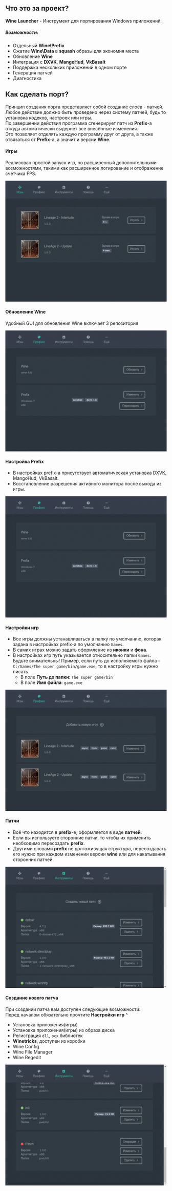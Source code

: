 ## Что это за проект?

**Wine Launcher** - Инструмент для портирования Windows приложений.  


##### Возможности:

- Отдельный **Wine\Prefix**
- Сжатие **Wine\Data** в **squash** образы для экономия места
- Обновление **Wine**
- Интеграция с **DXVK**, **MangoHud**, **VkBasalt**
- Поддержка нескольких приложений в одном порте
- Генерация патчей
- Диагностика


## Как сделать порт?

Принцип создания порта представляет собой создание слоёв - патчей.  
Любое действие должно быть проведено через систему патчей, будь то установка кодеков, настроек или игры.  
По завершении действия программа сгенерирует патч из **Prefix**-а откуда автоматически выдернет все внесённые изменения.  
Это позволяет отделять каждую программу друг от друга, а также отвязаться от **Prefix**-а, а значит и версии **Wine**.


#### Игры

Реализован простой запуск игр, но расширенный дополнительными возможностями, такими как расширенное логирование и
отображение счетчика FPS.

![Main](main.gif)


#### Обновление Wine

Удобный GUI для обновления Wine включает 3 репозитория

![Main](wine.gif)


#### Настройка Prefix

  * В настройках prefix-а присутствует автоматическая установка DXVK, MangoHud, VkBasalt.  
  * Восстановление разрешения активного монитора после выхода из игры.  

![Main](prefix.gif)


#### Настройки игр

  * Все игры должны устанавливаться в папку по умолчанию, которая задана в настройках prefix-а по умолчанию `Games`.  
  * В самих играх можно задать оформление из **иконки** и **фона**.
  * В настройках игр путь указывается относительно папки `Games`. Будьте внимательны!
    Пример, если путь до исполняемого файла - `C:/Games/The super game/bin/game.exe`, то в настройку игры нужно писать
      - В поле **Путь до папки**: `The super game/bin`
      - В поле **Имя файла**: `game.exe`

![Main](games.gif)


#### Патчи

  * Всё что находится в **prefix**-е, оформляется в виде **патчей**.
  * Если вы используете сторонние патчи, то чтобы их применить необходимо пересоздать **prefix**.
  * Другими словами **prefix** не долгоживущая структура, пересоздавать его нужно при каждом изменении версии **wine** 
    или для накатывания сторонних патчей.

![Main](patches.gif)


#### Создание нового патча

При создании патча вам доступен следующие возможности:  
Перед началом обязательно прочтите **Настройки игр**  ^

  * Установка приложения(игры)
  * Установка приложения(игры) из образа диска
  * Регистрация `dll`, `ocx` библиотек
  * **Winetricks**, доступен из коробки
  * Wine Config
  * Wine File Manager
  * Wine Regedit

![Main](patch.gif)
